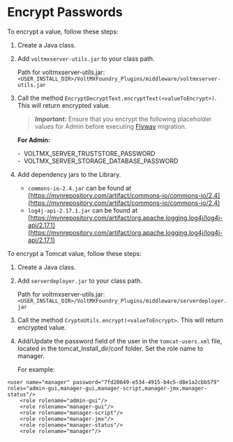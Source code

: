                             

Encrypt Passwords
=================

To encrypt a value, follow these steps:

1.  Create a Java class.
2.  Add `voltmxserver-utils.jar` to your class path.  
    
    Path for voltmxserver-utils.jar: `<USER_INSTALL_DIR>/VoltMXFoundry_Plugins/middleware/voltmxserver-utils.jar`
    
3.  Call the method `EncryptDecryptText.encryptText(<valueToEncrypt>)`. This will return encrypted value.
    
    > **_Important:_** Ensure that you encrypt the following placeholder values for Admin before executing [Flyway](FlywayNew.md) migration.  
      
    **For Admin:**  
      
    \-  VOLTMX\_SERVER\_TRUSTSTORE\_PASSWORD  
    \-  VOLTMX\_SERVER\_STORAGE\_DATABASE\_PASSWORD  
    
4.  Add dependency jars to the Library.
    *   `commons-io-2.4.jar` can be found at [https://mvnrepository.com/artifact/commons-io/commons-io/2.4](https://mvnrepository.com/artifact/commons-io/commons-io/2.4)
    *   `log4j-api-2.17.1.jar` can be found at [https://mvnrepository.com/artifact/org.apache.logging.log4j/log4j-api/2.17.1](https://mvnrepository.com/artifact/org.apache.logging.log4j/log4j-api/2.17.1)

To encrypt a Tomcat value, follow these steps:

1.  Create a Java class.
2.  Add `serverdeployer.jar` to your class path.  
    
    Path for voltmxserver-utils.jar: `<USER_INSTALL_DIR>/VoltMXFoundry_Plugins/middleware/serverdeployer.jar`
    
3.  Call the method `CryptoUtils.encrypt(<valueToEncrypt>`. This will return encrypted value.
4.  Add/Update the password field of the user in the `tomcat-users.xml` file, located in the tomcat\_Install\_dir/conf folder. Set the role name to manager.
    
    For example:
    
```
<user name="manager" password="7fd20649-e534-4915-b4c5-d8e1a2cbb579" roles="admin-gui,manager-gui,manager-script,manager-jmx,manager-status"/>  
    <role rolename="admin-gui"/>  
    <role rolename="manager-gui"/>  
    <role rolename="manager-script"/>  
    <role rolename="manager-jmx"/>  
    <role rolename="manager-status"/>  
    <role rolename="manager"/>
```
